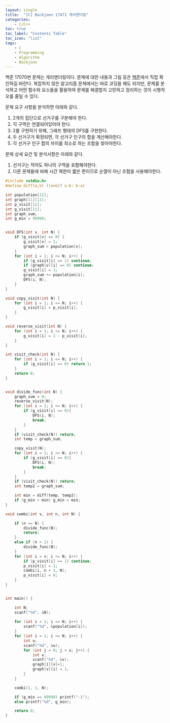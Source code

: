 ```yaml
---
layout: single
title:  "[C] Backjoon 17471 게리맨더링"
categories:
    - C/C++
toc: true
toc_label: "Contents Table"
toc_icon: "list"
tags: 
    - C
    - Programming
    - Algorithm
    - Backjoon
---
```




백준 17070번 문제는 게리맨더링이다. 문제에 대한 내용과 그림 등은 [백준][백준]에서 직접 확인하길 바란다. 복잡하지 않은 알고리즘 문제에서는 바로 코딩을 해도 되지만, 문제를 분석하고 어떤 함수와 요소들을 활용하여 문제를 해결할지 고민하고 정리하는 것이 시행착오를 줄일 수 있다. 


문제 요구 사항을 분석하면 아래와 같다.  
1. 2개의 집단으로 선거구를 구분해야 한다.
2. 각 구역은 연결되어있어야 한다. 
3. 2를 구현하기 위해, 그래프 형태의 DFS를 구현한다. 
4. 두 선거구가 확정되면, 각 선거구 인구의 합을 계산해야한다.
5. 각 선거구 인구 합의 차이를 최소로 하는 조합을 찾아야한다. 




문제 상세 요건 및 분석사항은 아래와 같다. 
1. 선거구는 적어도 하나의 구역을 포함해야한다. 
2. 다른 문제들에 비해 시간 제한이 짧은 편이므로 순열이 아닌 조합을 사용해야한다. 



```c
#include <stdio.h>
#define diff(a,b) ((a>b)? a-b: b-a)

int population[11];
int graph[11][11];
int p_visit[11];
int g_visit[11];
int graph_sum;
int g_min = 99999;


void DFS(int v, int N) {
	if (g_visit[v] == 0) {
		g_visit[v] = 1;
		graph_sum = population[v];
	}
	for (int i = 1; i <= N; i++) {
		if (g_visit[i] == 1) continue;
		if (graph[v][i] == 0) continue;
		g_visit[i] = 1;
		graph_sum += population[i];
		DFS(i, N);
	}
}

void copy_visit(int N) {
	for (int i = 1; i <= N; i++) {
		g_visit[i] = p_visit[i];		
	}
}

void reverse_visit(int N) {
	for (int i = 1; i <= N; i++) {
		g_visit[i] = 1 - p_visit[i];
	}
}

int visit_check(int N) {
	for (int i = 1; i <= N; i++) {
		if (g_visit[i] == 0) return 1;
	}
	return 0;
}


void divide_func(int N) {
	graph_sum = 0;
	reverse_visit(N);
	for (int i = 1; i <= N; i++) {
		if (g_visit[i] == 0){
			DFS(i, N);
			break;
		}
	}
	if (visit_check(N)) return;    
	int temp = graph_sum;

	copy_visit(N);
	for (int i = 1; i <= N; i++) {
		if (g_visit[i] == 0){
			DFS(i, N);
			break;
		}
	}
	if (visit_check(N)) return;
	int temp2 = graph_sum;

	int min = diff(temp, temp2);
	if (g_min > min) g_min = min;
}

void combi(int v, int n, int N) {

	if (n == N) {
		divide_func(N);
		return;
	}
	else if (n > 1) {
		divide_func(N);
	}
	for (int i = v; i <= N; i++) {
		if (p_visit[i] == 1) continue;
		p_visit[i] = 1;
		combi(i, n + 1, N);
		p_visit[i] = 0;		
	}
}


int main() {

	int N;
	scanf("%d", &N);
	
	for (int i = 1; i <= N; i++) {
		scanf("%d", &population[i]);
	}
	for (int i = 1; i <= N; i++) {
		int u;
		scanf("%d", &u);
		for (int j = 0; j < u; j++) {
			int v;
			scanf("%d", &v);
			graph[i][v]=1;
			graph[v][i] = 1;
		}		
	}

	combi(1, 1, N);

	if (g_min == 99999) printf("-1");
	else printf("%d", g_min);

	return 0;
}
```

[백준]: https://www.acmicpc.net/problem/17471
